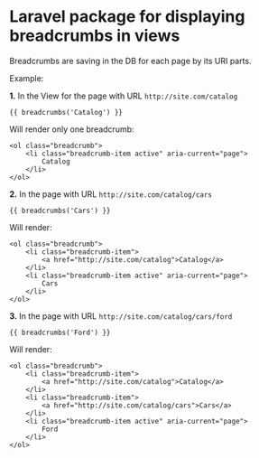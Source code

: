 # Laravel package for displaying breadcrumbs in views

Breadcrumbs are saving in the DB for each page by its URI parts.

Example:

**1\.** In the View for the page with URL `http://site.com/catalog`

    {{ breadcrumbs('Catalog') }}
    
Will render only one breadcrumb:

    <ol class="breadcrumb">
        <li class="breadcrumb-item active" aria-current="page">
            Catalog
        </li>
    </ol>

**2\.** In the page with URL `http://site.com/catalog/cars`

    {{ breadcrumbs('Cars') }}
        
Will render:
    
    <ol class="breadcrumb">
        <li class="breadcrumb-item">
            <a href="http://site.com/catalog">Catalog</a>
        </li>
        <li class="breadcrumb-item active" aria-current="page">
            Cars
        </li>
    </ol>

**3\.** In the page with URL `http://site.com/catalog/cars/ford`

    {{ breadcrumbs('Ford') }}
        
Will render:
    
    <ol class="breadcrumb">
        <li class="breadcrumb-item">
            <a href="http://site.com/catalog">Catalog</a>
        </li>
        <li class="breadcrumb-item">
            <a href="http://site.com/catalog/cars">Cars</a>
        </li>
        <li class="breadcrumb-item active" aria-current="page">
            Ford
        </li>
    </ol>